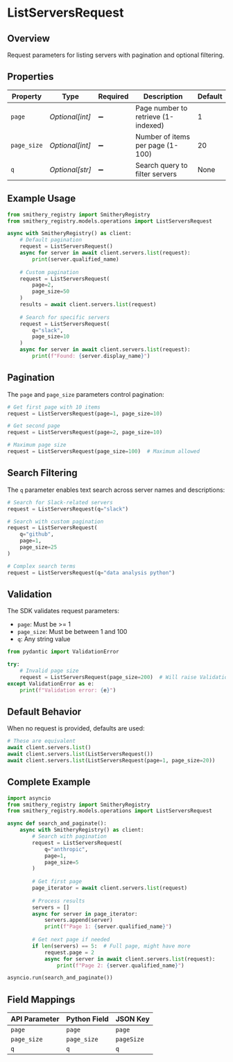 # ListServersRequest

## Overview

Request parameters for listing servers with pagination and optional filtering.

## Properties

| Property | Type | Required | Description | Default |
|----------|------|----------|-------------|---------|
| `page` | *Optional[int]* | ➖ | Page number to retrieve (1-indexed) | 1 |
| `page_size` | *Optional[int]* | ➖ | Number of items per page (1-100) | 20 |
| `q` | *Optional[str]* | ➖ | Search query to filter servers | None |

## Example Usage

```python
from smithery_registry import SmitheryRegistry
from smithery_registry.models.operations import ListServersRequest

async with SmitheryRegistry() as client:
    # Default pagination
    request = ListServersRequest()
    async for server in await client.servers.list(request):
        print(server.qualified_name)
    
    # Custom pagination
    request = ListServersRequest(
        page=2,
        page_size=50
    )
    results = await client.servers.list(request)
    
    # Search for specific servers
    request = ListServersRequest(
        q="slack",
        page_size=10
    )
    async for server in await client.servers.list(request):
        print(f"Found: {server.display_name}")
```

## Pagination

The `page` and `page_size` parameters control pagination:

```python
# Get first page with 10 items
request = ListServersRequest(page=1, page_size=10)

# Get second page
request = ListServersRequest(page=2, page_size=10)

# Maximum page size
request = ListServersRequest(page_size=100)  # Maximum allowed
```

## Search Filtering

The `q` parameter enables text search across server names and descriptions:

```python
# Search for Slack-related servers
request = ListServersRequest(q="slack")

# Search with custom pagination
request = ListServersRequest(
    q="github",
    page=1,
    page_size=25
)

# Complex search terms
request = ListServersRequest(q="data analysis python")
```

## Validation

The SDK validates request parameters:

- `page`: Must be >= 1
- `page_size`: Must be between 1 and 100
- `q`: Any string value

```python
from pydantic import ValidationError

try:
    # Invalid page size
    request = ListServersRequest(page_size=200)  # Will raise ValidationError
except ValidationError as e:
    print(f"Validation error: {e}")
```

## Default Behavior

When no request is provided, defaults are used:

```python
# These are equivalent
await client.servers.list()
await client.servers.list(ListServersRequest())
await client.servers.list(ListServersRequest(page=1, page_size=20))
```

## Complete Example

```python
import asyncio
from smithery_registry import SmitheryRegistry
from smithery_registry.models.operations import ListServersRequest

async def search_and_paginate():
    async with SmitheryRegistry() as client:
        # Search with pagination
        request = ListServersRequest(
            q="anthropic",
            page=1,
            page_size=5
        )
        
        # Get first page
        page_iterator = await client.servers.list(request)
        
        # Process results
        servers = []
        async for server in page_iterator:
            servers.append(server)
            print(f"Page 1: {server.qualified_name}")
        
        # Get next page if needed
        if len(servers) == 5:  # Full page, might have more
            request.page = 2
            async for server in await client.servers.list(request):
                print(f"Page 2: {server.qualified_name}")

asyncio.run(search_and_paginate())
```

## Field Mappings

| API Parameter | Python Field | JSON Key |
|---------------|--------------|----------|
| `page` | `page` | `page` |
| `page_size` | `page_size` | `pageSize` |
| `q` | `q` | `q` |